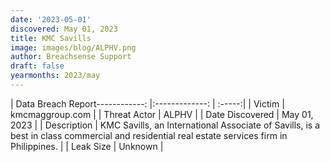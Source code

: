 ```yaml
---
date: '2023-05-01'
discovered: May 01, 2023
title: KMC Savills
image: images/blog/ALPHV.png
author: Breachsense Support
draft: false
yearmonths: 2023/may
---
```


| Data Breach Report------------:     |:-------------:    | :-----:|
| Victim      | kmcmaggroup.com      | 
| Threat Actor      | ALPHV      | 
| Date Discovered      | May 01, 2023      | 
| Description      | KMC Savills, an International Associate of Savills, is a best in class commercial and residential real estate services firm in Philippines.      | 
| Leak Size      | Unknown      | 

